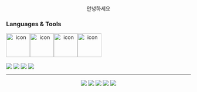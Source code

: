   <p align="center">안녕하세요</p>

<!-- ---

<div align="center"> 
  
  
[![Hits](https://hits.seeyoufarm.com/api/count/incr/badge.svg?url=https%3A%2F%2Fgithub.com%2FeunseonJeong&count_bg=%238DB0EF&title_bg=%23555555&icon=&icon_color=%23E7E7E7&title=%EB%B0%A9%EB%AC%B8%EC%9E%90&edge_flat=false)](https://hits.seeyoufarm.com)
</div> -->

### Languages & Tools
  </div>
<div align="center" style="display:flex; flex-direction:row; justify-contents:center;">
<img src="https://techstack-generator.vercel.app/js-icon.svg" alt="icon" width="65" height="65" />
<img src="https://techstack-generator.vercel.app/ts-icon.svg" alt="icon" width="65" height="65" />
  <img src="https://techstack-generator.vercel.app/react-icon.svg" alt="icon" width="65" height="65" />
<img src="https://techstack-generator.vercel.app/redux-icon.svg" alt="icon" width="65" height="65" />
</div>
<br/>
<div align="center" style="display:flex;">
  <img src="https://img.shields.io/badge/react--query-ff4154?style=flat-square&logo=react-query&logoColor=white"></img> &nbsp 
  <img src="https://img.shields.io/badge/HTML5-e74c3c?style=flat-square&logo=HTML5&logoColor=white"></img> &nbsp 
 <img src="https://img.shields.io/badge/CSS3-0A84FF?style=flat-square&logo=CSS3&logoColor=white"></img> &nbsp 
 <img src="https://img.shields.io/badge/styled%2Dcomponents-DB7093?style=flat-square&logo=styled%2Dcomponents&logoColor=white"/>
</div>
<!-- ![React](https://img.shields.io/badge/React-61DAFB.svg?&style=for-the-badge&logo=React&logoColor=white)
![JavaScript](https://img.shields.io/badge/JavaScript-F7DF1E.svg?&style=for-the-badge&logo=JavaScript&logoColor=white)
![JavaScript](https://img.shields.io/badge/JavaScript-F7DF1E.svg?&style=for-the-badge&logo=JavaScript&logoColor=white) -->



---

<p align="center">  
<img src="https://img.shields.io/badge/React-61DAFB?style=flat-square&logo=React&logoColor=white"/>
<img src="https://img.shields.io/badge/JavaScript-F7DF1E?style=flat-square&logo=JavaScript&logoColor=white"/>
<img src="https://img.shields.io/badge/TypeScript-3178C6?style=flat-square&logo=TypeScript&logoColor=white"/>
<img src="https://img.shields.io/badge/Next-000000?style=flat-square&logo=Next.js&logoColor=white"/>
<img src="https://img.shields.io/badge/Node-339933?style=flat-square&logo=Node.js&logoColor=white"/>
</p>
